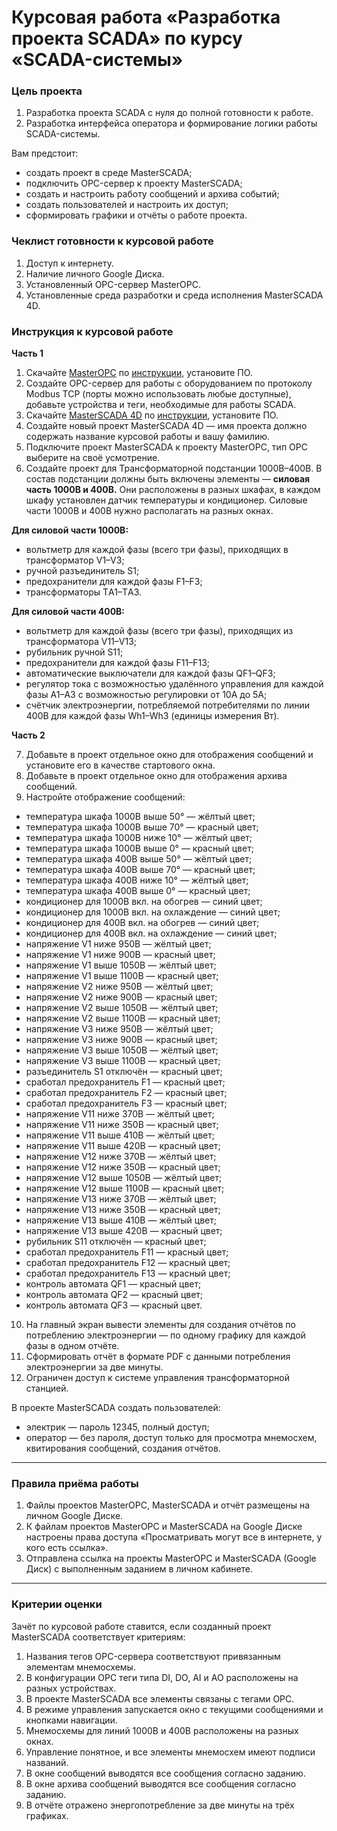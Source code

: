 # Курсовая работа «Разработка проекта SCADA» по курсу «SCADA-системы»

### Цель проекта

1. Разработка проекта SCADA с нуля до полной готовности к работе.
2. Разработка интерфейса оператора и формирование логики работы SCADA-системы.

Вам предстоит:

- создать проект в среде MasterSCADA;
- подключить OPC-сервер к проекту MasterSCADA;
- создать и настроить работу сообщений и архива событий;
- создать пользователей и настроить их доступ;
- сформировать графики и отчёты о работе проекта.

### Чеклист готовности к курсовой работе

1. Доступ к интернету.
2. Наличие личного Google Диска.
3. Установленный OPC-сервер MasterOPC.
4. Установленные среда разработки и среда исполнения MasterSCADA 4D.

### Инструкция к курсовой работе

**Часть 1**

1. Скачайте [MasterOPC](https://insat.ru/products/?category=1666) по [инструкции](https://u.netology.ru/backend/uploads/lms/content_assets/file/3224/%D0%98%D0%BD%D1%81%D1%82%D1%80%D1%83%D0%BA%D1%86%D0%B8%D1%8F_%D0%BF%D0%BE_%D0%B7%D0%B0%D0%B3%D1%80%D1%83%D0%B7%D0%BA%D0%B5_%D0%9F%D0%9E_MasterOPC.docx), установите ПО.
2. Создайте OPC-сервер для работы с оборудованием по протоколу Modbus TCP (порты можно использовать любые доступные), добавьте устройства и теги, необходимые для работы SCADA.
3. Скачайте [MasterSCADA 4D](https://masterscada.ru/download4) по [инструкции](https://u.netology.ru/backend/uploads/lms/content_assets/file/3225/%D0%98%D0%BD%D1%81%D1%82%D1%80%D1%83%D0%BA%D1%86%D0%B8%D1%8F_%D0%BF%D0%BE_%D0%B7%D0%B0%D0%B3%D1%80%D1%83%D0%B7%D0%BA%D0%B5_%D0%9F%D0%9E_MastersSCADA_4D.docx), установите ПО.
4. Создайте новый проект MasterSCADA 4D — имя проекта должно содержать название курсовой работы и вашу фамилию.
5. Подключите проект MasterSCADA к проекту MasterOPC, тип OPC выберите на своё усмотрение.
6. Создайте проект для Трансформаторной подстанции 1000В–400В. В состав подстанции должны быть включены элементы — **силовая часть 1000В и 400В.** Они расположены в разных шкафах, в каждом шкафу установлен датчик температуры и кондиционер. Силовые части 1000В и 400В нужно располагать на разных окнах.
    
**Для силовой части 1000В:**  

- вольтметр для каждой фазы (всего три фазы), приходящих в трансформатор V1–V3;
- ручной разъединитель S1;
- предохранители для каждой фазы F1–F3;
- трансформаторы ТA1–ТA3.
    
**Для силовой части 400В:**
    
- вольтметр для каждой фазы (всего три фазы), приходящих из трансформатора V11–V13;
- рубильник ручной S11;
- предохранители для каждой фазы F11–F13;
- автоматические выключатели для каждой фазы QF1–QF3;
- регулятор тока с возможностью удалённого управления для каждой фазы A1–A3 с возможностью регулировки от 10А до 5А;
- счётчик электроэнергии, потребляемой потребителями по линии 400В для каждой фазы Wh1–Wh3 (единицы измерения Вт).
 
**Часть 2** 
 
7. Добавьте в проект отдельное окно для отображения сообщений и установите его в качестве стартового окна.
8. Добавьте в проект отдельное окно для отображения архива сообщений.
9. Настройте отображение сообщений:
 - температура шкафа 1000В выше 50° — жёлтый цвет; 
 - температура шкафа 1000В выше 70° — красный цвет; 
 - температура шкафа 1000В ниже 10° — жёлтый цвет; 
 - температура шкафа 1000В выше 0° — красный цвет; 
 - температура шкафа 400В выше 50° — жёлтый цвет; 
 - температура шкафа 400В выше 70° — красный цвет; 
 - температура шкафа 400В ниже 10° — жёлтый цвет; 
 - температура шкафа 400В выше 0° — красный цвет; 
 - кондиционер для 1000В вкл. на обогрев — синий цвет;
 - кондиционер для 1000В вкл. на охлаждение — синий цвет;
 - кондиционер для 400В вкл. на обогрев — синий цвет;
 - кондиционер для 400В вкл. на охлаждение — синий цвет;
 - напряжение V1 ниже 950В — жёлтый цвет;
 - напряжение V1 ниже 900В — красный цвет;
 - напряжение V1 выше 1050В — жёлтый цвет; 
 - напряжение V1 выше 1100В — красный цвет;
 - напряжение V2 ниже 950В — жёлтый цвет; 
 - напряжение V2 ниже 900В — красный цвет;
 - напряжение V2 выше 1050В — жёлтый цвет; 
 - напряжение V2 выше 1100В — красный цвет;
 - напряжение V3 ниже 950В — жёлтый цвет; 
 - напряжение V3 ниже 900В — красный цвет;
 - напряжение V3 выше 1050В — жёлтый цвет; 
 - напряжение V3 выше 1100В — красный цвет;
 - разъединитель S1 отключён — красный цвет;
 - сработал предохранитель F1 — красный цвет;
 - сработал предохранитель F2 — красный цвет;
 - сработал предохранитель F3 — красный цвет;
 - напряжение V11 ниже 370В — жёлтый цвет; 
 - напряжение V11 ниже 350В — красный цвет;
 - напряжение V11 выше 410В — жёлтый цвет; 
 - напряжение V11 выше 420В — красный цвет;
 - напряжение V12 ниже 370В — жёлтый цвет;
 - напряжение V12 ниже 350В — красный цвет;
 - напряжение V12 выше 1050В — жёлтый цвет; 
 - напряжение V12 выше 1100В — красный цвет;
 - напряжение V13 ниже 370В — жёлтый цвет; 
 - напряжение V13 ниже 350В — красный цвет;
 - напряжение V13 выше 410В — жёлтый цвет; 
 - напряжение V13 выше 420В — красный цвет;
 - рубильник S11 отключён — красный цвет;
 - сработал предохранитель F11 — красный цвет;
 - сработал предохранитель F12 — красный цвет;
 - сработал предохранитель F13 — красный цвет;
 - контроль автомата QF1 — красный цвет;
 - контроль автомата QF2 — красный цвет;
 - контроль автомата QF3 — красный цвет.

10. На главный экран вывести элементы для создания отчётов по потреблению электроэнергии — по одному графику для каждой фазы в одном отчёте.
11. Сформировать отчёт в формате PDF с данными потребления электроэнергии за две минуты.
12. Ограничен доступ к системе управления трансформаторной станцией.

В проекте MasterSCADA создать пользователей:

 - электрик — пароль 12345, полный доступ;
 - оператор — без пароля, доступ только для просмотра мнемосхем, квитирования сообщений, создания отчётов. 

-----

### Правила приёма работы

1. Файлы проектов MasterOPC, MasterSCADA и отчёт размещены на личном Google Диске.
2. К файлам проектов MasterOPC и MasterSCADA на Google Диске настроены права доступа «Просматривать могут все в интернете, у кого есть ссылка».
3. Отправлена ссылка на проекты MasterOPC и MasterSCADA (Google Диск) с выполненным заданием в личном кабинете.

-----

### Критерии оценки

Зачёт по курсовой работе ставится, если созданный проект MasterSCADA соответствует критериям:

1. Названия тегов OPC-сервера соответствуют привязанным элементам мнемосхемы.
2. В конфигурации OPC теги типа DI, DO, AI и AO расположены на разных устройствах.
3. В проекте MasterSCADA все элементы связаны с тегами ОРС.
4. В режиме управления запускается окно с текущими сообщениями и кнопками навигации.
5. Мнемосхемы для линий 1000В и 400В расположены на разных окнах.
6. Управление понятное, и все элементы мнемосхем имеют подписи названий.
7. В окне сообщений выводятся все сообщения согласно заданию.
8. В окне архива сообщений выводятся все сообщения согласно заданию.
9. В отчёте отражено энергопотребление за две минуты на трёх графиках.
